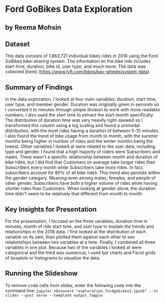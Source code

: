 # Ford GoBikes Data Exploration
## by Reema Mohsin


## Dataset

This data consists of 1,863,721 individual bikes rides in 2018 using the Ford GoBikes bike-sharing system. The information on the bike ride includes start time, duration, bike id, user type, and much more. The data was collected [here] (https://www.lyft.com/bikes/bay-wheels/system-data). 


## Summary of Findings

In the data exploration, I looked at four main variables: duration, start time, user type, and member gender. Duration was originally given in seconds so I converted it to minutes through simple division to work with more readable numbers. I also used the start time to extract the start month specifically. The distribution of duration time was very heavily right-skewed so I transformed this column using a log scaling and found a unimodal distribution, with the most rides having a duration of between 5-10 minutes. I also found the trend of bike usage from month to month, with the summer months being higher in number of rides and the winter months being the lowest. Other variables I looked at were related to the user data, including type and gender. I found that a high majority of riders were Subscribers and males. There wasn't a specific relationship between month and duration of bike rides, but I did find that Customers on average take longer rides than Subscribers every month while Subscribers take more rides. In fact, subscribers account for 80% of all bike rides. This trend also persists within the gender category. Meaning even among males, females, and people of other gender, Subscribers have both a higher volume of rides while having shorter rides than Customers. When looking at gender alone, the duration time didn't seem to be relatively that different from month to month.

## Key Insights for Presentation

For the presentation, I focused on the three variables, duration time in minutes, month of ride start time, and user type to explain the trends and relationships in the 2018 data. I first looked at the distribution of each variable on its own, than plotted them against each other to see relationships between two variables at a time. Finally, I combined all three variables in one plot. Because two of the variables I looked at were categorical and the third was numerical, I used bar charts and Facet grids of boxplots or histograms to visualize the data. 

## Running the Slideshow

To remove code cells from slides, enter the following code into the command line:
`jupyter nbconvert "exploration_fordgobikes2.ipynb" --to slides --post serve --template output_toggle`
